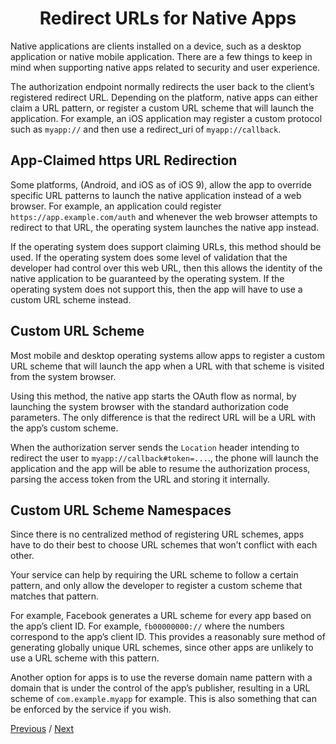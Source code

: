 <h1 align="center">Redirect URLs for Native Apps</h1>

Native applications are clients installed on a device, such as a desktop application or native mobile application. There are a few things to keep in mind when supporting native apps related to security and user experience.

The authorization endpoint normally redirects the user back to the client’s registered redirect URL. Depending on the platform, native apps can either claim a URL pattern, or register a custom URL scheme that will launch the application. For example, an iOS application may register a custom protocol such as `myapp://` and then use a redirect_uri of `myapp://callback`.

## App-Claimed https URL Redirection

Some platforms, (Android, and iOS as of iOS 9), allow the app to override specific URL patterns to launch the native application instead of a web browser. For example, an application could register `https://app.example.com/auth` and whenever the web browser attempts to redirect to that URL, the operating system launches the native app instead.

If the operating system does support claiming URLs, this method should be used. If the operating system does some level of validation that the developer had control over this web URL, then this allows the identity of the native application to be guaranteed by the operating system. If the operating system does not support this, then the app will have to use a custom URL scheme instead.

## Custom URL Scheme

Most mobile and desktop operating systems allow apps to register a custom URL scheme that will launch the app when a URL with that scheme is visited from the system browser.

Using this method, the native app starts the OAuth flow as normal, by launching the system browser with the standard authorization code parameters. The only difference is that the redirect URL will be a URL with the app’s custom scheme.

When the authorization server sends the `Location` header intending to redirect the user to `myapp://callback#token=...`., the phone will launch the application and the app will be able to resume the authorization process, parsing the access token from the URL and storing it internally.

## Custom URL Scheme Namespaces

Since there is no centralized method of registering URL schemes, apps have to do their best to choose URL schemes that won’t conflict with each other.

Your service can help by requiring the URL scheme to follow a certain pattern, and only allow the developer to register a custom scheme that matches that pattern.

For example, Facebook generates a URL scheme for every app based on the app’s client ID. For example, `fb00000000://` where the numbers correspond to the app’s client ID. This provides a reasonably sure method of generating globally unique URL schemes, since other apps are unlikely to use a URL scheme with this pattern.

Another option for apps is to use the reverse domain name pattern with a domain that is under the control of the app’s publisher, resulting in a URL scheme of `com.example.myapp` for example. This is also something that can be enforced by the service if you wish.

[Previous](https:// "Previous")
/
[Next](https:// "Next")
